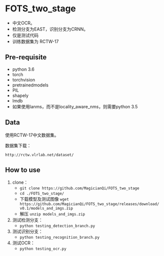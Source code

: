 # FOTS_two_stage

* 中文OCR。
* 检测分支为EAST，识别分支为CRNN。
* 仅是测试代码
* 训练数据集为 RCTW-17

## Pre-requisite

* python 3.6
* torch
* torchvision
* pretrainedmodels
* PIL
* shapely
* lmdb
* 如果使用lanms，而不是locality_aware_nms，则需要python 3.5

## Data

使用RCTW-17中文数据集。

数据集下载：
    
    http://rctw.vlrlab.net/dataset/


## How to use

1. clone：
    * `git clone https://github.com/MagicianQi/FOTS_two_stage`
    * `cd ./FOTS_two_stage/`
    * 下载模型及测试图像 `wget https://github.com/MagicianQi/FOTS_two_stage/releases/download/v0.1/models_and_imgs.zip`
    * 解压 `unzip models_and_imgs.zip`
2. 测试检测分支：
    * `python testing_detection_branch.py`
3. 测试识别分支：
    * `python testing_recognition_branch.py`
4. 测试OCR：
    * `python testing_ocr.py`  
